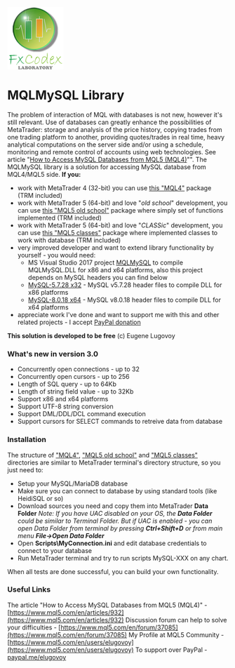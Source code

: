 ![FxCodex Laboratory](https://github.com/elugovoy/Common/raw/master/img/FxCodex-Logo.png)
# MQLMySQL Library
The problem of interaction of MQL with databases is not new, however it's still relevant. Use of databases can greatly enhance the possibilities of MetaTrader: storage and analysis of the price history, copying trades from one trading platform to another, providing quotes/trades in real time, heavy analytical computations on the server side and/or using a schedule, monitoring and remote control of accounts using web technologies. See article "[How to Access MySQL Databases from MQL5 (MQL4)](https://www.mql5.com/en/articles/932)"".
The MQLMySQL library is a solution for accessing MySQL database from MQL4/MQL5 side.
**If you:**
  - work with MetaTrader 4 (32-bit) you can use [this "MQL4"](https://github.com/elugovoy/MQLMySQL-Project/tree/master/MQL4) package (TRM included)
  - work with MetaTrader 5 (64-bit) and love "*old school*" development, you can use [this "MQL5 old school"](https://github.com/elugovoy/MQLMySQL-Project/tree/master/MQL5%20old%20school) package where simply set of functions implemented (TRM included)
  - work with MetaTrader 5 (64-bit) and love "*CLASSic*" development, you can use [this "MQL5 classes"](https://github.com/elugovoy/MQLMySQL-Project/tree/master/MQL5%20old%20school) package where implemented classes to work with database (TRM included)
  - very improved developer and want to extend library functionality by yourself - you would need:
    - MS Visual Studio 2017 project [MQLMySQL](https://github.com/elugovoy/MQLMySQL-Project/tree/master/MQLMySQL) to compile MQLMySQL.DLL for x86 and x64 platforms, also this project depends on MySQL headers you can find below
    - [MySQL-5.7.28 x32](https://github.com/elugovoy/MQLMySQL-Project/tree/master/MySQL-5.7.28%20x32) - MySQL v5.7.28 header files to compile DLL for x86 platforms
    - [MySQL-8.0.18 x64](https://github.com/elugovoy/MQLMySQL-Project/tree/master/MySQL-8.0.18%20x64) - MySQL v8.0.18 header files to compile DLL for x64 platforms
  - appreciate work I've done and want to support me with this and other related projects - I accept [PayPal donation](paypal.me/elugovoy)

**This solution is developed to be free** (c) Eugene Lugovoy

### What's new in version 3.0

  - Concurrently open connections - up to 32
  - Concurrently open cursors - up to 256
  - Length of SQL query - up to 64Kb
  - Length of string field value - up to 32Kb
  - Support x86 and x64 platforms
  - Support UTF-8 string conversion
  - Support DML/DDL/DCL command execution
  - Support cursors for SELECT commands to retreive data from database 

### Installation

The structure of ["MQL4"](https://github.com/elugovoy/MQLMySQL-Project/tree/master/MQL4), ["MQL5 old school"](https://github.com/elugovoy/MQLMySQL-Project/tree/master/MQL5%20old%20school) and ["MQL5 classes"](https://github.com/elugovoy/MQLMySQL-Project/tree/master/MQL5%20old%20school) directories are similar to MetaTrader terminal's directory structure, so you just need to:
  - Setup your MySQL/MariaDB database
  - Make sure you can connect to database by using standard tools (like HeidiSQL or so)
  - Download sources you need and copy them into MetaTrader **Data Folder**
*Note: If you have UAC disabled on your OS, the **Data Folder** could be similar to Terminal Folder. But if UAC is enabled - you can open Data Folder from terminal by pressing **Ctrl+Shift+D** or from main menu **File->Open Data Folder***
  - Open **Scripts\MyConnection.ini** and edit database credentials to connect to your database
  - Run MetaTrader terminal and try to run scripts MySQL-XXX on any chart.

When all tests are done successful, you can build your own functionality.

### Useful Links
The article "How to Access MySQL Databases from MQL5 (MQL4)" - [https://www.mql5.com/en/articles/932](https://www.mql5.com/en/articles/932)
Discussion forum can help to solve your difficulties - [https://www.mql5.com/en/forum/37085](https://www.mql5.com/en/forum/37085)
My Profile at MQL5 Community - [https://www.mql5.com/en/users/elugovoy](https://www.mql5.com/en/users/elugovoy)
To support over PayPal - [paypal.me/elugovoy](paypal.me/elugovoy)

